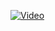[![Video](https://img.youtube.com/vi/x9UhslR_4eQ/0.jpg)](https://www.youtube.com/watch?v=x9UhslR_4eQ)
